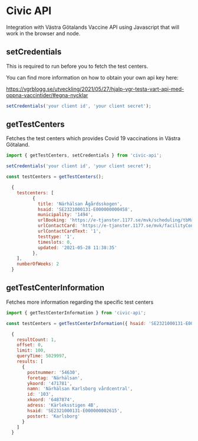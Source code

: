 # Civic API

Integration with Västra Götalands Vaccine API using Javascript that will work in the browser and node.

## setCredentials

This is required to run before you to fetch the test centers.

You can find more information on how to obtain your own api key here:

https://vgrblogg.se/utveckling/2021/05/27/hjalp-vgr-testa-vart-api-med-oppna-vaccintider/#egna-nycklar
 
```javascript
setCredentials('your client id', 'your client secret');
```
## getTestCenters

Fetches the test centers which provides Covid 19 vaccinations in Västra Götaland.

```javascript
import { getTestCenters, setCredentials } from 'civic-api';

setCredentials('your client id', 'your client secret');

const testCenters = getTestCenters();

```

```js
  {
    testcenters: [
          {
            title: 'Närhälsan Ågårdsskogen',
            hsaid: 'SE2321000131-E000000000458',
            municipality: '1494',
            urlBooking: 'https://e-tjanster.1177.se/mvk/scheduling/tbMakeValidation.xhtml?hsaid=SE2321000131-E000000000458&dynamicid=bb0225fc-7c37-47c1-8558-ddb991501c2c',
            urlContactCard: 'https://e-tjanster.1177.se/mvk/facilityContactCard.xhtml?hsaId=SE2321000131-E000000000458',
            urlContactCardText: '1',
            testtype: '1',
            timeslots: 0,
            updated: '2021-05-28 11:38:35'
          },
    ],
    numberOfWeeks: 2 
  }
```

## getTestCenterInformation

Fetches more information regarding the specific test centers

```javascript
import { getTestCenterInformation } from 'civic-api';

const testCenters = getTestCenterInformation({ hsaid: 'SE2321000131-E000000007687' });

```

```js
  {
    resultCount: 1,
    offset: 0,
    limit: 100,
    queryTime: 5029997,
    results: [
      {
        postnummer: '54630',
        foretag: 'Närhälsan',
        ykoord: '471781',
        namn: 'Närhälsan Karlsborg vårdcentral',
        id: '103',
        xkoord: '6487874',
        adress: 'Kärleksstigen 4B',
        hsaid: 'SE2321000131-E000000002615',
        postort: 'Karlsborg'
      }
    ]
  }
```